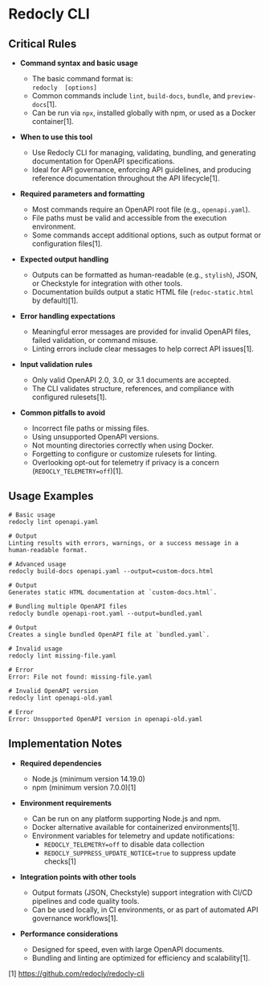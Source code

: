 # Redocly CLI

## Critical Rules

- **Command syntax and basic usage**
  - The basic command format is:  
    `redocly  [options] `
  - Common commands include `lint`, `build-docs`, `bundle`, and `preview-docs`[1].
  - Can be run via `npx`, installed globally with npm, or used as a Docker container[1].

- **When to use this tool**
  - Use Redocly CLI for managing, validating, bundling, and generating documentation for OpenAPI specifications.
  - Ideal for API governance, enforcing API guidelines, and producing reference documentation throughout the API lifecycle[1].

- **Required parameters and formatting**
  - Most commands require an OpenAPI root file (e.g., `openapi.yaml`).
  - File paths must be valid and accessible from the execution environment.
  - Some commands accept additional options, such as output format or configuration files[1].

- **Expected output handling**
  - Outputs can be formatted as human-readable (e.g., `stylish`), JSON, or Checkstyle for integration with other tools.
  - Documentation builds output a static HTML file (`redoc-static.html` by default)[1].

- **Error handling expectations**
  - Meaningful error messages are provided for invalid OpenAPI files, failed validation, or command misuse.
  - Linting errors include clear messages to help correct API issues[1].

- **Input validation rules**
  - Only valid OpenAPI 2.0, 3.0, or 3.1 documents are accepted.
  - The CLI validates structure, references, and compliance with configured rulesets[1].

- **Common pitfalls to avoid**
  - Incorrect file paths or missing files.
  - Using unsupported OpenAPI versions.
  - Not mounting directories correctly when using Docker.
  - Forgetting to configure or customize rulesets for linting.
  - Overlooking opt-out for telemetry if privacy is a concern (`REDOCLY_TELEMETRY=off`)[1].

## Usage Examples

```
# Basic usage
redocly lint openapi.yaml

# Output
Linting results with errors, warnings, or a success message in a human-readable format.

# Advanced usage
redocly build-docs openapi.yaml --output=custom-docs.html

# Output
Generates static HTML documentation at `custom-docs.html`.

# Bundling multiple OpenAPI files
redocly bundle openapi-root.yaml --output=bundled.yaml

# Output
Creates a single bundled OpenAPI file at `bundled.yaml`.

# Invalid usage
redocly lint missing-file.yaml

# Error
Error: File not found: missing-file.yaml

# Invalid OpenAPI version
redocly lint openapi-old.yaml

# Error
Error: Unsupported OpenAPI version in openapi-old.yaml
```

## Implementation Notes

- **Required dependencies**
  - Node.js (minimum version 14.19.0)
  - npm (minimum version 7.0.0)[1]

- **Environment requirements**
  - Can be run on any platform supporting Node.js and npm.
  - Docker alternative available for containerized environments[1].
  - Environment variables for telemetry and update notifications:  
    - `REDOCLY_TELEMETRY=off` to disable data collection  
    - `REDOCLY_SUPPRESS_UPDATE_NOTICE=true` to suppress update checks[1]

- **Integration points with other tools**
  - Output formats (JSON, Checkstyle) support integration with CI/CD pipelines and code quality tools.
  - Can be used locally, in CI environments, or as part of automated API governance workflows[1].

- **Performance considerations**
  - Designed for speed, even with large OpenAPI documents.
  - Bundling and linting are optimized for efficiency and scalability[1].

[1] https://github.com/redocly/redocly-cli